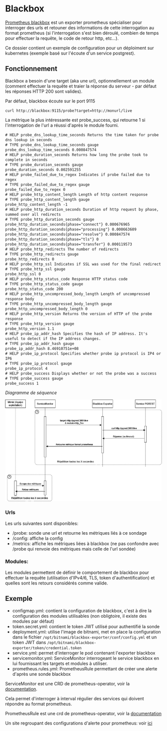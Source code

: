 # Blackbox
[Prometheus blackbox](https://github.com/prometheus/blackbox_exporter) est un exporter prometheus spécialiser pour interroger des urls et retouner des informations de cette interrogation au format prometheus (si l'interrogation s'est bien déroulé, combien de temps pour effectuer la requête, le code de retour http, etc...).

Ce dossier contient un exemple de configuration pour un déploiment sur kubernetes (exemple basé sur l'écoute d'un service postgrest).

## Fonctionnement
Blackbox a besoin d'une target (aka une url), optionnellement un module (comment effectuer la requête et traier la réponse du serveur - par défaut les réponses HTTP 200 sont valides).

Par défaut, blackbox écoute sur le port 9115

```
curl http://blackbox:9115/probe?target=http://monurl/live
```

La métrique la plus intéressante est probe_success, qui retourne 1 si l'interrogation de l'url a réussi d'après le module fourni.
```
# HELP probe_dns_lookup_time_seconds Returns the time taken for probe dns lookup in seconds
# TYPE probe_dns_lookup_time_seconds gauge
probe_dns_lookup_time_seconds 0.000847574
# HELP probe_duration_seconds Returns how long the probe took to complete in seconds
# TYPE probe_duration_seconds gauge
probe_duration_seconds 0.002591255
# HELP probe_failed_due_to_regex Indicates if probe failed due to regex
# TYPE probe_failed_due_to_regex gauge
probe_failed_due_to_regex 0
# HELP probe_http_content_length Length of http content response
# TYPE probe_http_content_length gauge
probe_http_content_length -1
# HELP probe_http_duration_seconds Duration of http request by phase, summed over all redirects
# TYPE probe_http_duration_seconds gauge
probe_http_duration_seconds{phase="connect"} 0.000676965
probe_http_duration_seconds{phase="processing"} 0.000663609
probe_http_duration_seconds{phase="resolve"} 0.000847574
probe_http_duration_seconds{phase="tls"} 0
probe_http_duration_seconds{phase="transfer"} 0.000119573
# HELP probe_http_redirects The number of redirects
# TYPE probe_http_redirects gauge
probe_http_redirects 0
# HELP probe_http_ssl Indicates if SSL was used for the final redirect
# TYPE probe_http_ssl gauge
probe_http_ssl 0
# HELP probe_http_status_code Response HTTP status code
# TYPE probe_http_status_code gauge
probe_http_status_code 200
# HELP probe_http_uncompressed_body_length Length of uncompressed response body
# TYPE probe_http_uncompressed_body_length gauge
probe_http_uncompressed_body_length 0
# HELP probe_http_version Returns the version of HTTP of the probe response
# TYPE probe_http_version gauge
probe_http_version 1.1
# HELP probe_ip_addr_hash Specifies the hash of IP address. It's useful to detect if the IP address changes.
# TYPE probe_ip_addr_hash gauge
probe_ip_addr_hash 8.46910751e+08
# HELP probe_ip_protocol Specifies whether probe ip protocol is IP4 or IP6
# TYPE probe_ip_protocol gauge
probe_ip_protocol 4
# HELP probe_success Displays whether or not the probe was a success
# TYPE probe_success gauge
probe_success 1
```

*Diagramme de séquence*

![diagramme](blackbox_exporter.png)


### Urls
Les urls suivantes sont disponibles:
- /probe: sonde une url et retourne les métriques liés à ce sondage
- /config: affiche la config
- /metrics: affiche les métriques liées à blackbox (ne pas confondre avec /probe qui renvoie des métriques mais celle de l'url sondée)

### Modules:
Les modules permettent de définir le comportement de blackbox pour effectuer la requête (utilisation d'IPv4/6, TLS, token d'authentification) et quelles sont les retours considérés comme valide.


## Exemple

- configmap.yml: contient la configuration de blackbox, c'est à dire la configuration des modules utilisables (non obligtoire, il existe des modules par défaut)
- token.secret.yml: contient le token JWT utilisé pour authentifié la sonde
- deployment.yml: utilise l'image de bitnami, met en place la configuration dans le fichier `/opt/bitnami/blackbox-exporter/conf/config.yml` et un token JWT dans `/opt/bitnami/blackbox-exporter/token/credential.token`
- service.yml: permet d'interroger le pod contenant l'exporter blackbox
- servicemonitor.yml: ServiceMonitor interrogeant le service blackbox en lui fournissant les targets et modules à utiliser.
- prometheus.rules.yml: PrometheusRule permettant de créer une alerte d'après une sonde blackbox

ServiceMonitor est une CRD de prometheus-operator, voir la [documentation](https://github.com/prometheus-operator/prometheus-operator/blob/main/Documentation/user-guides/getting-started.md).

Cela permet d'interroger à interval régulier des services qui doivent répondre au format prometheus.


PrometheusRule est une crd de prometheus-operator, voir la [documentation](https://github.com/prometheus-operator/prometheus-operator/blob/main/Documentation/user-guides/alerting.md)

Un site regroupant des configurations d'alerte pour prometheus: voir [ici](https://samber.github.io/awesome-prometheus-alerts/rules.html#blackbox)